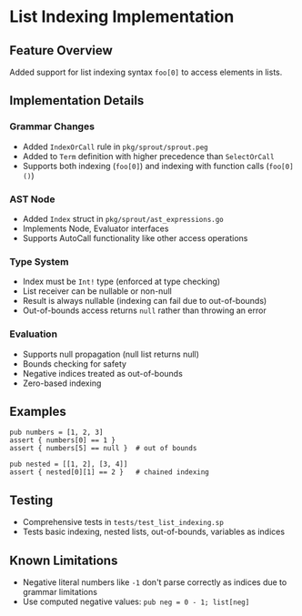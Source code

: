 # List Indexing Implementation

## Feature Overview
Added support for list indexing syntax `foo[0]` to access elements in lists.

## Implementation Details

### Grammar Changes
- Added `IndexOrCall` rule in `pkg/sprout/sprout.peg` 
- Added to `Term` definition with higher precedence than `SelectOrCall`
- Supports both indexing (`foo[0]`) and indexing with function calls (`foo[0]()`)

### AST Node
- Added `Index` struct in `pkg/sprout/ast_expressions.go`
- Implements Node, Evaluator interfaces
- Supports AutoCall functionality like other access operations

### Type System
- Index must be `Int!` type (enforced at type checking)
- List receiver can be nullable or non-null
- Result is always nullable (indexing can fail due to out-of-bounds)
- Out-of-bounds access returns `null` rather than throwing an error

### Evaluation
- Supports null propagation (null list returns null)
- Bounds checking for safety
- Negative indices treated as out-of-bounds
- Zero-based indexing

## Examples
```sprout
pub numbers = [1, 2, 3]
assert { numbers[0] == 1 }
assert { numbers[5] == null }  # out of bounds

pub nested = [[1, 2], [3, 4]]
assert { nested[0][1] == 2 }   # chained indexing
```

## Testing
- Comprehensive tests in `tests/test_list_indexing.sp`
- Tests basic indexing, nested lists, out-of-bounds, variables as indices

## Known Limitations
- Negative literal numbers like `-1` don't parse correctly as indices due to grammar limitations
- Use computed negative values: `pub neg = 0 - 1; list[neg]`